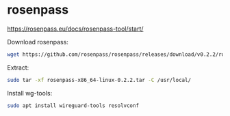 # rosenpass

https://rosenpass.eu/docs/rosenpass-tool/start/

Download rosenpass:
```bash
wget https://github.com/rosenpass/rosenpass/releases/download/v0.2.2/rosenpass-x86_64-linux-0.2.2.tar
```

Extract:
```bash
sudo tar -xf rosenpass-x86_64-linux-0.2.2.tar -C /usr/local/
```

Install wg-tools:
```bash
sudo apt install wireguard-tools resolvconf
```
